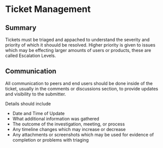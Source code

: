 # Ticket Management

## Summary

Tickets must be triaged and appached to understand the severity and priority of which it shouuld be resolved. Higher priority is given to issues which may be effecting larger amounts of users or products, these are called Escalation Levels.

## Communication

All communication to peers and end users should be done inside of the ticket, usually in the comments or discussions section, to provide updates and visibility to the submitter. 

Details should include

- Date and Time of Update
- What additional information was gathered
- The outcome of the investigation, meeting, or process
- Any timeline changes which may increase or decrease
- Any attachments or screenshots which may be used for evidence of completion or problems with triaging